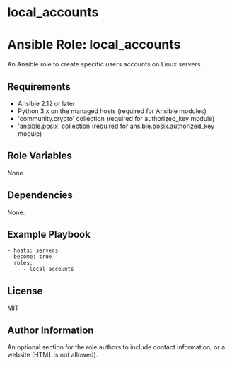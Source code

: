 local_accounts
=========
# Ansible Role: local_accounts

An Ansible role to create specific users accounts on Linux servers. 

Requirements
------------

- Ansible 2.12 or later
- Python 3.x on the managed hosts (required for Ansible modules)
- 'community.crypto' collection (required for authorized_key module)
- 'ansible.posix' collection (required for ansible.posix.authorized_key module)

Role Variables
--------------

None.

Dependencies
------------

None.

Example Playbook
----------------


    - hosts: servers
      become: true
      roles:
         - local_accounts

License
-------

MIT

Author Information
------------------

An optional section for the role authors to include contact information, or a website (HTML is not allowed).
